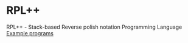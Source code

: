 # RPL++
RPL++ - Stack-based Reverse polish notation Programming Language<br>
[Example programs](https://github.com/NishiOwO/rpl-examples)
